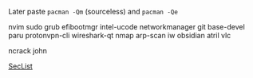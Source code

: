 Later paste `pacman -Qm` (sourceless) and `pacman -Qe`

nvim
sudo
grub
efibootmgr
intel-ucode
networkmanager
git
base-devel
paru
protonvpn-cli
wireshark-qt
nmap
arp-scan
iw
obsidian
atril
vlc

ncrack
john

[SecList](https://github.com/danielmiessler/SecLists)
